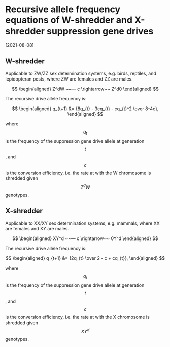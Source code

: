 # Recursive allele frequency equations of W-shredder and X-shredder suppression gene drives

[2021-08-08]

## W-shredder

Applicable to ZW/ZZ sex determination systems, e.g. birds, reptiles, and lepidopteran pests, where ZW are females and ZZ are males.

$$
\begin{aligned}
Z^dW ~~— c \rightarrow~~ Z^d0
\end{aligned}
$$

The recursive drive allele frequency is:

$$
\begin{aligned}
q_{t+1} &= {8q_{t} - 3cq_{t} - cq_{t}^2 \over 8-4c},
\end{aligned}
$$

where $$q_{t}$$ is the frequency of the suppression gene drive allele at generation $$t$$, and $$c$$ is the conversion efficiency, i.e. the rate at with the W chromosome is shredded given $$Z^{d}W$$ genotypes.

## X-shredder

Applicable to XX/XY sex determination systems, e.g. mammals, where XX are females and XY are males.

$$
\begin{aligned}
XY^d ~~— c \rightarrow~~ 0Y^d
\end{aligned}
$$

The recursive drive allele frequency is:

$$
\begin{aligned}
q_{t+1} &= {2q_{t} \over 2 - c + cq_{t}},
\end{aligned}
$$

where $$q_{t}$$ is the frequency of the suppression gene drive allele at generation $$t$$, and $$c$$ is the conversion efficiency, i.e. the rate at with the X chromosome is shredded given $$XY^{d}$$ genotypes.